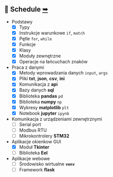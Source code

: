 ## 📑 Schedule [➥](./readme.md)

- Podstawy
  - [x] Typy
  - [x] Instrukcje warunkowe `if`, `match`
  - [x] Pętle `for`, `while`
  - [x] Funkcje
  - [x] Klasy
  - [x] Moduły zewnętrzne
  - [x] Operacje na łańcuchach znaków
- Praca z danymi
  - [x] Metody wprowadzania danych `input`, `args`
  - [x] Pliki **txt**, **json**, **csv**, **ini**
  - [x] Komunikacja z **api**
  - [x] Bazy danych **sql**
  - [x] Biblioteka **pandas** `pd`
  - [x] Biblioteka **numpy** `np`
  - [x] Wykresy **matplotlib** `plt`
  - [x] Notebook **jupyter** `ipynb`
- Komunikacja z urządzeniami zewnętrznymi
  - [ ] Serial port
  - [ ] Modbus RTU
  - [ ] Mikrokontrolery **STM32**
- Aplikacje okienkow GUI
  - [x] Moduł **Tkinter**
  - [ ] Biblioteka **Eel**
- Aplikacje webowe
  - [ ] Środowisko wirtualne **`venv`**
  - [ ] Framework **flask**